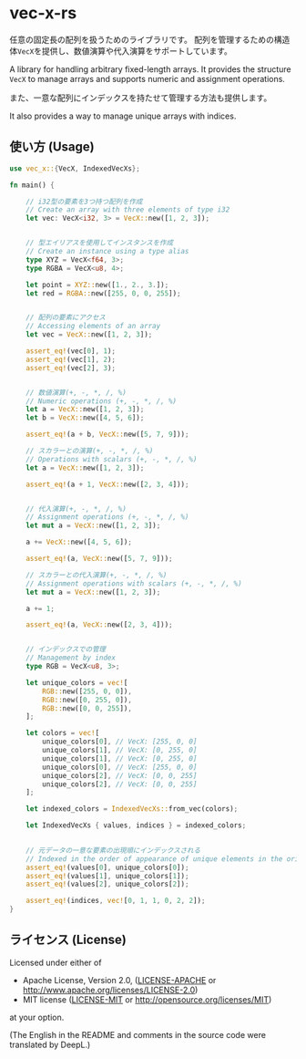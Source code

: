 # vec-x-rs

任意の固定長の配列を扱うためのライブラリです。
配列を管理するための構造体`VecX`を提供し、数値演算や代入演算をサポートしています。

A library for handling arbitrary fixed-length arrays.
It provides the structure `VecX` to manage arrays and supports numeric and assignment operations.

また、一意な配列にインデックスを持たせて管理する方法も提供します。

It also provides a way to manage unique arrays with indices.

## 使い方 (Usage)

```rust
use vec_x::{VecX, IndexedVecXs};

fn main() {

    // i32型の要素を3つ持つ配列を作成
    // Create an array with three elements of type i32
    let vec: VecX<i32, 3> = VecX::new([1, 2, 3]);


    // 型エイリアスを使用してインスタンスを作成
    // Create an instance using a type alias
    type XYZ = VecX<f64, 3>;
    type RGBA = VecX<u8, 4>;

    let point = XYZ::new([1., 2., 3.]);
    let red = RGBA::new([255, 0, 0, 255]);


    // 配列の要素にアクセス
    // Accessing elements of an array
    let vec = VecX::new([1, 2, 3]);

    assert_eq!(vec[0], 1);
    assert_eq!(vec[1], 2);
    assert_eq!(vec[2], 3);


    // 数値演算(+, -, *, /, %)
    // Numeric operations (+, -, *, /, %)
    let a = VecX::new([1, 2, 3]);
    let b = VecX::new([4, 5, 6]);

    assert_eq!(a + b, VecX::new([5, 7, 9]));

    // スカラーとの演算(+, -, *, /, %)
    // Operations with scalars (+, -, *, /, %)
    let a = VecX::new([1, 2, 3]);

    assert_eq!(a + 1, VecX::new([2, 3, 4]));


    // 代入演算(+, -, *, /, %)
    // Assignment operations (+, -, *, /, %)
    let mut a = VecX::new([1, 2, 3]);

    a += VecX::new([4, 5, 6]);

    assert_eq!(a, VecX::new([5, 7, 9]));

    // スカラーとの代入演算(+, -, *, /, %)
    // Assignment operations with scalars (+, -, *, /, %)
    let mut a = VecX::new([1, 2, 3]);

    a += 1;

    assert_eq!(a, VecX::new([2, 3, 4]));


    // インデックスでの管理
    // Management by index
    type RGB = VecX<u8, 3>;

    let unique_colors = vec![
        RGB::new([255, 0, 0]),
        RGB::new([0, 255, 0]),
        RGB::new([0, 0, 255]),
    ];

    let colors = vec![
        unique_colors[0], // VecX: [255, 0, 0]
        unique_colors[1], // VecX: [0, 255, 0]
        unique_colors[1], // VecX: [0, 255, 0]
        unique_colors[0], // VecX: [255, 0, 0]
        unique_colors[2], // VecX: [0, 0, 255]
        unique_colors[2], // VecX: [0, 0, 255]
    ];

    let indexed_colors = IndexedVecXs::from_vec(colors);

    let IndexedVecXs { values, indices } = indexed_colors;
 

    // 元データの一意な要素の出現順にインデックスされる
    // Indexed in the order of appearance of unique elements in the original data
    assert_eq!(values[0], unique_colors[0]);
    assert_eq!(values[1], unique_colors[1]);
    assert_eq!(values[2], unique_colors[2]);

    assert_eq!(indices, vec![0, 1, 1, 0, 2, 2]);
}
```

## ライセンス (License)

Licensed under either of

+ Apache License, Version 2.0, ([LICENSE-APACHE](../vec-x-rs/LICENSE-APACHE)
  or http://www.apache.org/licenses/LICENSE-2.0)
+ MIT license ([LICENSE-MIT](../vec-x-rs/LICENSE-MIT) or http://opensource.org/licenses/MIT)

at your option.

(The English in the README and comments in the source code were translated by DeepL.)
